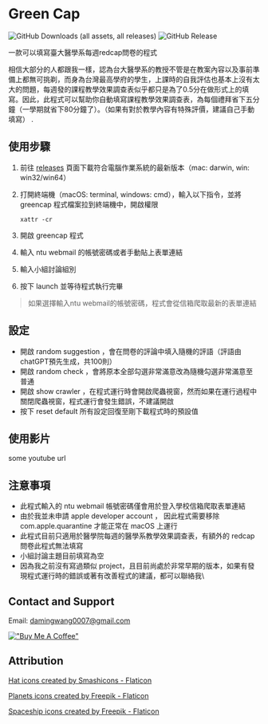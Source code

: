 # Green Cap

![GitHub Downloads (all assets, all releases)](https://img.shields.io/github/downloads/Yu-hc/form_filler/total)
![GitHub Release](https://img.shields.io/github/v/release/Yu-hc/form_filler)

一款可以填寫臺大醫學系每週redcap問卷的程式

相信大部分的人都跟我一樣，認為台大醫學系的教授不管是在教案內容以及事前準備上都無可挑剃，而身為台灣最高學府的學生，上課時的自我評估也基本上沒有太大的問題，每週發的課程教學效果調查表似乎都只是為了0.5分在做形式上的填寫。因此，此程式可以幫助你自動填寫課程教學效果調查表，為每個禮拜省下五分鐘（一學期就省下80分鐘了）。（如果有對於教學內容有特殊評價，建議自己手動填寫）
.

## 使用步驟

1. 前往 [releases](https://github.com/Yu-hc/form_filler/releases) 頁面下載符合電腦作業系統的最新版本（mac: darwin, win: win32/win64）
2. 打開終端機（macOS: terminal, windows: cmd），輸入以下指令，並將 greencap 程式檔案拉到終端機中，開啟權限

       xattr -cr 

3. 開啟 greencap 程式
4. 輸入 ntu webmail 的帳號密碼或者手動貼上表單連結
5. 輸入小組討論組別
6. 按下 launch 並等待程式執行完畢

> 如果選擇輸入ntu webmail的帳號密碼，程式會從信箱爬取最新的表單連結

## 設定

- 開啟 random suggestion ，會在問卷的評論中填入隨機的評語（評語由chatGPT預先生成，共100則）
- 開啟 random check ，會將原本全部勾選非常滿意改為隨機勾選非常滿意至普通
- 開啟 show crawler ，在程式運行時會開啟爬蟲視窗，然而如果在運行過程中關閉爬蟲視窗，程式運行會發生錯誤，不建議開啟
- 按下 reset default 所有設定回復至剛下載程式時的預設值

## 使用影片

some youtube url

## 注意事項

- 此程式輸入的 ntu webmail 帳號密碼僅會用於登入學校信箱爬取表單連結
- 由於我並未申請 apple developer account ， 因此程式需要移除 com.apple.quarantine 才能正常在 macOS 上運行
- 此程式目前只適用於醫學院每週的醫學系教學效果調查表，有額外的 redcap 問卷此程式無法填寫
- 小組討論主題目前填寫為空
- 因為我之前沒有寫過類似 project，且目前尚處於非常早期的版本，如果有發現程式運行時的錯誤或著有改善程式的建議，都可以聯絡我\

## Contact and Support

Email: [damingwang0007@gmail.com](mailto:damingwang0007@gmail.com)

[!["Buy Me A Coffee"](https://www.buymeacoffee.com/assets/img/custom_images/orange_img.png)](https://buymeacoffee.com/yu.hc)

## Attribution

[Hat icons created by Smashicons - Flaticon](https://www.flaticon.com/free-icons/hat)

[Planets icons created by Freepik - Flaticon](https://www.flaticon.com/free-icons/planets)

[Spaceship icons created by Freepik - Flaticon](https://www.flaticon.com/free-icons/spaceship)
